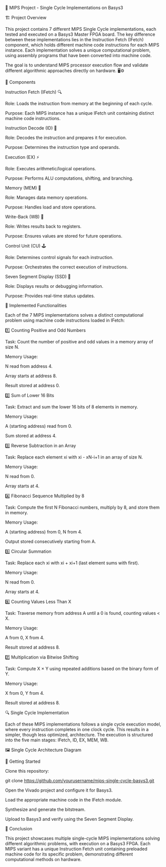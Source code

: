 🚀 MIPS Project - Single Cycle Implementations on Basys3

🏗️ Project Overview

This project contains 7 different MIPS Single Cycle implementations, each tested and executed on a Basys3 Master FPGA board. The key difference between these implementations lies in the Instruction Fetch (IFetch) component, which holds different machine code instructions for each MIPS instance. Each implementation solves a unique computational problem, using assembly programs that have been converted into machine code.

The goal is to understand MIPS processor execution flow and validate different algorithmic approaches directly on hardware. 🖥️⚙️

🌟 Components

Instruction Fetch (IFetch) 🔍

Role: Loads the instruction from memory at the beginning of each cycle.

Purpose: Each MIPS instance has a unique IFetch unit containing distinct machine code instructions.

Instruction Decode (ID) 📜

Role: Decodes the instruction and prepares it for execution.

Purpose: Determines the instruction type and operands.

Execution (EX) ⚡

Role: Executes arithmetic/logical operations.

Purpose: Performs ALU computations, shifting, and branching.

Memory (MEM) 🧠

Role: Manages data memory operations.

Purpose: Handles load and store operations.

Write-Back (WB) 💾

Role: Writes results back to registers.

Purpose: Ensures values are stored for future operations.

Control Unit (CU) 🕹️

Role: Determines control signals for each instruction.

Purpose: Orchestrates the correct execution of instructions.

Seven Segment Display (SSD) 🔢

Role: Displays results or debugging information.

Purpose: Provides real-time status updates.

🔧 Implemented Functionalities

Each of the 7 MIPS implementations solves a distinct computational problem using machine code instructions loaded in IFetch:

1️⃣ Counting Positive and Odd Numbers

Task: Count the number of positive and odd values in a memory array of size N.

Memory Usage:

N read from address 4.

Array starts at address 8.

Result stored at address 0.

2️⃣ Sum of Lower 16 Bits

Task: Extract and sum the lower 16 bits of 8 elements in memory.

Memory Usage:

A (starting address) read from 0.

Sum stored at address 4.

3️⃣ Reverse Subtraction in an Array

Task: Replace each element xi with xi - xN-i+1 in an array of size N.

Memory Usage:

N read from 0.

Array starts at 4.

4️⃣ Fibonacci Sequence Multiplied by 8

Task: Compute the first N Fibonacci numbers, multiply by 8, and store them in memory.

Memory Usage:

A (starting address) from 0, N from 4.

Output stored consecutively starting from A.

5️⃣ Circular Summation

Task: Replace each xi with xi + xi+1 (last element sums with first).

Memory Usage:

N read from 0.

Array starts at 4.

6️⃣ Counting Values Less Than X

Task: Traverse memory from address A until a 0 is found, counting values < X.

Memory Usage:

A from 0, X from 4.

Result stored at address 8.

7️⃣ Multiplication via Bitwise Shifting

Task: Compute X × Y using repeated additions based on the binary form of Y.

Memory Usage:

X from 0, Y from 4.

Result stored at address 8.

🔍 Single Cycle Implementation

Each of these MIPS implementations follows a single cycle execution model, where every instruction completes in one clock cycle. This results in a simpler, though less optimized, architecture. The execution is structured into the five main stages: IFetch, ID, EX, MEM, WB.

🖼️ Single Cycle Architecture Diagram



🚀 Getting Started

Clone this repository:

git clone https://github.com/yourusername/mips-single-cycle-basys3.git

Open the Vivado project and configure it for Basys3.

Load the appropriate machine code in the IFetch module.

Synthesize and generate the bitstream.

Upload to Basys3 and verify using the Seven Segment Display.

📜 Conclusion

This project showcases multiple single-cycle MIPS implementations solving different algorithmic problems, with execution on a Basys3 FPGA. Each MIPS variant has a unique Instruction Fetch unit containing preloaded machine code for its specific problem, demonstrating different computational methods on hardware.
